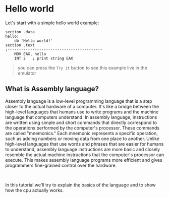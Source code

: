 # Hello world

Let's start with a simple hello world example:


```shell
section .data
hello:
    db 'Hello world!'
section .text
;------------------------------------------
    MOV EAX, hello
    INT 2   ; print string EAX

```
<!-- console -memory -cpu -->


<!-- new -->
> you can press the `Try it` button to see this example live in the emulator

## What is Assembly language?

Assembly language is a low-level programming language that is a step closer to the actual hardware of a computer. It's like a bridge between the high-level languages that humans use to write programs and the machine language that computers understand.
In assembly language, instructions are written using simple and short commands that directly correspond to the operations performed by the computer's processor. These commands are called "mnemonics." Each mnemonic represents a specific operation, such as adding numbers or moving data from one place to another.
Unlike high-level languages that use words and
phrases that are easier for humans to understand,
assembly language instructions are more basic and
closely resemble the actual machine instructions that
the computer's processor can execute. This makes assembly
language programs more efficient and gives programmers fine-grained control over the hardware.

<br>

In this tutorial we'll try to explain the basics of the language and to show how the cpu actually works.



<!-- customDocId:assembly_intro -->
